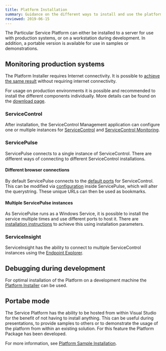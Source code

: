 ```yaml
---
title: Platform Installation
summary: Guidance on the different ways to install and use the platform
reviewed: 2019-06-15
---
```


The Particular Service Platform can either be installed to a server for use with production systems, or on a workstation during development. In addition, a portable version is available for use in samples or demonstrations.

## Monitoring production systems

The Platform Installer requires Internet connectivity. It is possible to [achieve the same result](/platform/installer/offline.md) without requiring internet connectivity.

For usage on production environments it is possible and recommended to install the different components individually. More details can be found on the [download page](https://particular.net/downloads).

### ServiceControl

After installation, the ServiceControl Management application can configure one or multiple instances for [ServiceControl](/servicecontrol/installation.md) and [ServiceControl Monitoring](/servicecontrol/monitoring-instances/installation/).

### ServicePulse

ServicePulse connects to a single instance of ServiceControl. There are different ways of connecting to different ServiceControl installations.

#### Different browser connections

By default ServicePulse connects to the [default ports](/servicepulse/host-config.md#default-connection-to-servicecontrol-and-servicecontrol-monitoring) for ServiceControl. This can be modified via [configuration](/servicepulse/host-config.md#configuring-connections-via-the-servicepulse-ui) inside ServicePulse, which will alter the querystring. These unique URLs can then be used as bookmarks.

#### Multiple ServicePulse instances

As ServicePulse runs as a Windows Service, it is possible to install the service multiple times and use different ports to host it. There are [installation instructions](/servicepulse/installation.md#installation-available-installation-parameters) to achieve this using installation parameters.

### ServiceInsight

ServiceInsight has the ability to connect to multiple ServiceControl instances using the [Endpoint Explorer](/serviceinsight/#endpoint-explorer).

## Debugging during development

For optimal installation of the Platform on a development machine the [Platform Installer](/platform/installer/) can be used.

## Portabe mode

The Service Platform has the ability to be hosted from within Visual Studio for the benefit of not having to install anything. This can be useful during presentations, to provide samples to others or to demonstrate the usage of the platform from within an existing solution. For this feature the Platform Package has been developed.

For more information, see [Platform Sample Installation](/platform/platform-sample-package.md).
